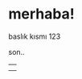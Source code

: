 <body><h1>merhaba!</h1>
<table>
<thead>
  baslık kısmı
</thead>
<tbody>
  <td>
  <tr>1</tr></td>
   <td>
  <tr>2</tr></td>
</tbody>
<tfoot>
   <td>
  <tr>3</tr></td>
</tfoot>

son..
  
</table>









</body>
